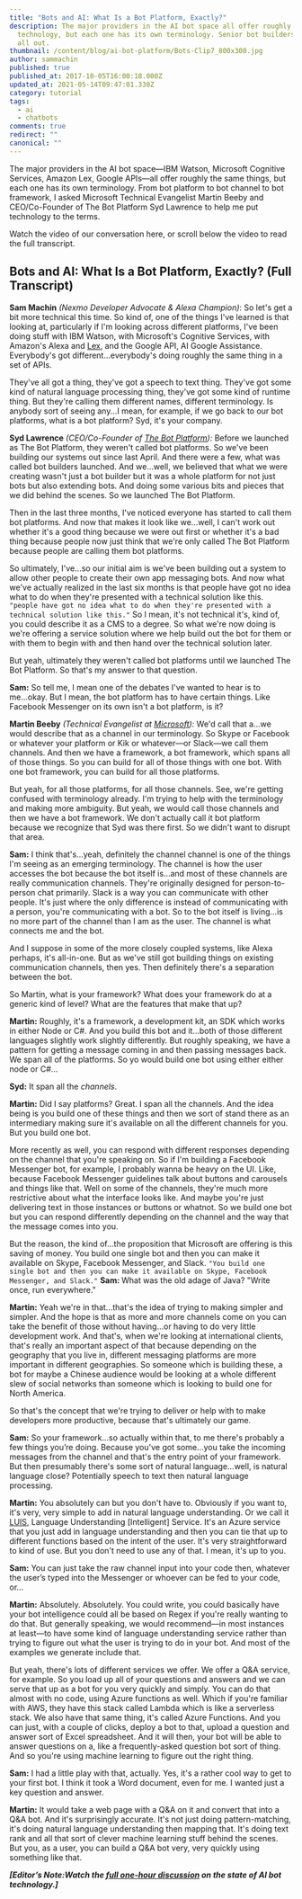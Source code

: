 ```yaml
---
title: "Bots and AI: What Is a Bot Platform, Exactly?"
description: The major providers in the AI bot space all offer roughly the same
  technology, but each one has its own terminology. Senior bot builders sort it
  all out.
thumbnail: /content/blog/ai-bot-platform/Bots-Clip7_800x300.jpg
author: sammachin
published: true
published_at: 2017-10-05T16:00:18.000Z
updated_at: 2021-05-14T09:47:01.330Z
category: tutorial
tags:
  - ai
  - chatbots
comments: true
redirect: ""
canonical: ""
---
```

The major providers in the AI bot space—IBM Watson, Microsoft Cognitive Services, Amazon Lex, Google APIs—all offer roughly the same things, but each one has its own terminology. From bot platform to bot channel to bot framework, I asked Microsoft Technical Evangelist Martin Beeby and CEO/Co-Founder of The Bot Platform Syd Lawrence to help me put technology to the terms.

Watch the video of our conversation here, or scroll below the video to read the full transcript.

<youtube id="pcxBc9xjrzw"></youtube>

## Bots and AI: What Is a Bot Platform, Exactly? (Full Transcript)

**Sam Machin**  *(Nexmo Developer Advocate & Alexa Champion)*: So let's get a bit more technical this time. So kind of, one of the things I've learned is that looking at, particularly if I'm looking across different platforms, I've been doing stuff with IBM Watson, with Microsoft's Cognitive Services, with Amazon's Alexa and [Lex](https://learn.vonage.com/blog/2017/05/11/nexmo-aws-lex-connector-in-public-beta-dr/), and the Google API, AI Google Assistance. Everybody's got different...everybody's doing roughly the same thing in a set of APIs.

They've all got a thing, they've got a speech to text thing. They've got some kind of natural language processing thing, they've got some kind of runtime thing. But they're calling them different names, different terminology. Is anybody sort of seeing any...I mean, for example, if we go back to our bot platforms, what is a bot platform? Syd, it's your company.

**Syd Lawrence**  *(CEO/Co-Founder of [The Bot Platform](https://thebotplatform.com/)):* Before we launched as The Bot Platform, they weren't called bot platforms. So we've been building our systems out since last April. And there were a few, what was called bot builders launched. And we...well, we believed that what we were creating wasn't just a bot builder but it was a whole platform for not just bots but also extending bots. And doing some various bits and pieces that we did behind the scenes. So we launched The Bot Platform.

Then in the last three months, I've noticed everyone has started to call them bot platforms. And now that makes it look like we...well, I can't work out whether it's a good thing because we were out first or whether it's a bad thing because people now just think that we're only called The Bot Platform because people are calling them bot platforms.

So ultimately, I've...so our initial aim is we've been building out a system to allow other people to create their own app messaging bots. And now what we've actually realized in the last six months is that people have got no idea what to do when they're presented with a technical solution like this.
`"people have got no idea what to do when they're presented with a technical solution like this."`
So I mean, it's not technical it's, kind of, you could describe it as a CMS to a degree. So what we're now doing is we're offering a service solution where we help build out the bot for them or with them to begin with and then hand over the technical solution later.

But yeah, ultimately they weren't called bot platforms until we launched The Bot Platform. So that's my answer to that question.

**Sam:** So tell me, I mean one of the debates I've wanted to hear is to me...okay. But I mean, the bot platform has to have certain things. Like Facebook Messenger on its own isn't a bot platform, is it?

**Martin Beeby**  *(Technical Evangelist at [Microsoft](https://blogs.msdn.microsoft.com/thebeebs/)):* We'd call that a...we would describe that as a channel in our terminology. So Skype or Facebook or whatever your platform or Kik or whatever—or Slack—we call them channels. And then we have a framework, a bot framework, which spans all of those things. So you can build for all of those things with one bot. With one bot framework, you can build for all those platforms.

But yeah, for all those platforms, for all those channels. See, we're getting confused with terminology already. I'm trying to help with the terminology and making more ambiguity. But yeah, we would call those channels and then we have a bot framework. We don't actually call it bot platform because we recognize that Syd was there first. So we didn't want to disrupt that area.

**Sam:** I think that's...yeah, definitely the channel channel is one of the things I'm seeing as an emerging terminology. The channel is how the user accesses the bot because the bot itself is...and most of these channels are really communication channels. They're originally designed for person-to-person chat primarily. Slack is a way you can communicate with other people. It's just where the only difference is instead of communicating with a person, you're communicating with a bot. So to the bot itself is living...is no more part of the channel than I am as the user. The channel is what connects me and the bot.

And I suppose in some of the more closely coupled systems, like Alexa perhaps, it's all-in-one. But as we've still got building things on existing communication channels, then yes. Then definitely there's a separation between the bot.

So Martin, what is your framework? What does your framework do at a generic kind of level? What are the features that make that up?

**Martin:** Roughly, it's a framework, a development kit, an SDK which works in either Node or C#. And you build this bot and it...both of those different languages slightly work slightly differently. But roughly speaking, we have a pattern for getting a message coming in and then passing messages back. We span all of the platforms. So yo would build one bot using either either node or C#...

**Syd:** It span all the *channels*.

**Martin:** Did I say platforms? Great. I span all the channels. And the idea being is you build one of these things and then we sort of stand there as an intermediary making sure it's available on all the different channels for you. But you build one bot.

More recently as well, you can respond with different responses depending on the channel that you're speaking on. So if I'm building a Facebook Messenger bot, for example, I probably wanna be heavy on the UI. Like, because Facebook Messenger guidelines talk about buttons and carousels and things like that. Well on some of the channels, they're much more restrictive about what the interface looks like. And maybe you're just delivering text in those instances or buttons or whatnot. So we build one bot but you can respond differently depending on the channel and the way that the message comes into you.

But the reason, the kind of...the proposition that Microsoft are offering is this saving of money. You build one single bot and then you can make it available on Skype, Facebook Messenger, and Slack.
`"You build one single bot and then you can make it available on Skype, Facebook Messenger, and Slack."`
<b>Sam: </b>What was the old adage of Java? "Write once, run everywhere."

**Martin:** Yeah we're in that...that's the idea of trying to making simpler and simpler. And the hope is that as more and more channels come on you can take the benefit of those without having...or having to do very little development work. And that's, when we're looking at international clients, that's really an important aspect of that because depending on the geography that you live in, different messaging platforms are more important in different geographies. So someone which is building these, a bot for maybe a Chinese audience would be looking at a whole different slew of social networks than someone which is looking to build one for North America.

So that's the concept that we're trying to deliver or help with to make developers more productive, because that's ultimately our game.

**Sam:** So your framework...so actually within that, to me there's probably a few things you’re doing. Because you've got some...you take the incoming messages from the channel and that's the entry point of your framework. But then presumably there's some sort of natural language...well, is natural language close? Potentially speech to text then natural language processing.

**Martin:** You absolutely can but you don't have to. Obviously if you want to, it's very, very simple to add in natural language understanding. Or we call it [LUIS](https://www.luis.ai), Language Understanding \[Intelligent] Service. It's an Azure service that you just add in language understanding and then you can tie that up to different functions based on the intent of the user. It's very straightforward to kind of use. But you don't need to use any of that. I mean, it's up to you.

**Sam:** You can just take the raw channel input into your code then, whatever the user’s typed into the Messenger or whoever can be fed to your code, or...

**Martin:** Absolutely. Absolutely. You could write, you could basically have your bot intelligence could all be based on Regex if you're really wanting to do that. But generally speaking, we would recommend—in most instances at least—to have some kind of language understanding service rather than trying to figure out what the user is trying to do in your bot. And most of the examples we generate include that.

But yeah, there's lots of different services we offer. We offer a Q&A service, for example. So you load up all of your questions and answers and we can serve that up as a bot for you very quickly and simply. You can do that almost with no code, using Azure functions as well. Which if you're familiar with AWS, they have this stack called Lambda which is like a serverless stack. We also have that same thing, it's called Azure Functions. And you can just, with a couple of clicks, deploy a bot to that, upload a question and answer sort of Excel spreadsheet. And it will then, your bot will be able to answer questions on a, like a frequently-asked question bot sort of thing. And so you're using machine learning to figure out the right thing.

**Sam:** I had a little play with that, actually. Yes, it's a rather cool way to get to your first bot. I think it took a Word document, even for me. I wanted just a key question and answer.

**Martin:** It would take a web page with a Q&A on it and convert that into a Q&A bot. And it's surprisingly accurate. It's not just doing pattern-matching, it's doing natural language understanding then mapping that. It's doing text rank and all that sort of clever machine learning stuff behind the scenes. But you, as a user, you can build a Q&A bot very, very quickly using something like that.

***[Editor’s Note:Watch the [full one-hour discussion](https://youtu.be/InJe29Yz5UM) on the state of AI bot technology.]***